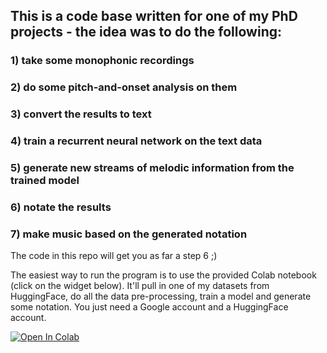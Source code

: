 ## This is a code base written for one of my PhD projects - the idea was to do the following: 

### 1) take some monophonic recordings 
### 2) do some pitch-and-onset analysis on them
### 3) convert the results to text
### 4) train a recurrent neural network on the text data 
### 5) generate new streams of melodic information from the trained model 
### 6) notate the results
### 7) make music based on the generated notation 

The code in this repo will get you as far a step 6 ;) 

The easiest way to run the program is to use the provided Colab notebook (click on the widget below). It'll pull in one of my datasets from HuggingFace, do all the data pre-processing, train a model and generate some notation. You just need a Google account and a HuggingFace account.

[![Open In Colab](https://colab.research.google.com/assets/colab-badge.svg)](https://colab.research.google.com/github/markhanslip/PhD_Ch6_Char_RNN/blob/main/Chapter_6_Notebook_Char_RNN_v2.ipynb)

